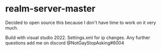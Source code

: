 # realm-server-master

Decided to open source this because I don't have time to work on it very much.

Build with visual studio 2022. Settings.xml for ip changes. Any further questions add me on discord @NotGayStopAsking#6004
